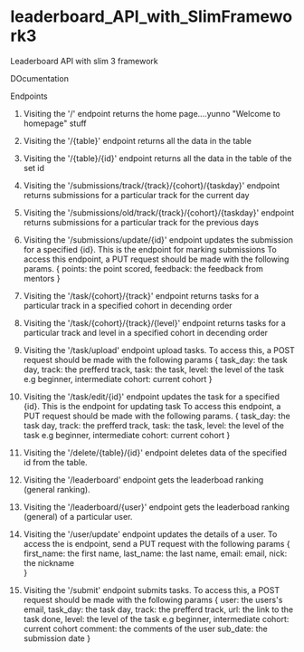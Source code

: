 # leaderboard_API_with_SlimFramework3
Leaderboard API with slim 3 framework

DOcumentation

Endpoints

1. Visiting the '/' endpoint returns the home page....yunno "Welcome to homepage" stuff
2. Visiting the '/{table}' endpoint returns all the data in the table
3. Visiting the '/{table}/{id}' endpoint returns all the data in the table of the set id
4. Visiting the '/submissions/track/{track}/{cohort}/{taskday}' endpoint returns submissions for a particular track for the current day
5. Visiting the '/submissions/old/track/{track}/{cohort}/{taskday}' endpoint returns submissions for a particular track for the previous days
6. Visiting the '/submissions/update/{id}' endpoint updates the submission for a specified {id}. This is the endpoint for marking submissions 
	To access this endpoint, a PUT request should be made with the following params.
	{
		points: the point scored,
		feedback: the feedback from mentors
	}
7. Visiting the '/task/{cohort}/{track}' endpoint returns tasks for a particular track in a specified cohort in decending order
8. Visiting the '/task/{cohort}/{track}/{level}' endpoint returns tasks for a particular track and level in a specified cohort in decending order
9. Visiting the '/task/upload' endpoint upload tasks. To access this, a POST request should be made with the following params
	{
		task_day: the task day,
		track: the prefferd track,
		task: the task,
		level: the level of the task e.g beginner, intermediate
		cohort: current cohort
	}
10. Visiting the '/task/edit/{id}' endpoint updates the task for a specified {id}. This is the endpoint for updating task
	To access this endpoint, a PUT request should be made with the following params.
		{
			task_day: the task day,
			track: the prefferd track,
			task: the task,
			level: the level of the task e.g beginner, intermediate
			cohort: current cohort
		}

11. Visiting the '/delete/{table}/{id}' endpoint deletes data of the specified id from the table.
12. Visiting the '/leaderboard' endpoint gets the leaderboad ranking (general ranking).
13. Visiting the '/leaderboard/{user}' endpoint gets the leaderboad ranking (general) of a particular user.
14. Visiting the '/user/update' endpoint updates the details of a user. To access the is endpoint, send a PUT request with the following params
	{
		first_name: the first name,
		last_name: the last name,
		email: email,
		nick: the nickname	
	}
15. Visiting the '/submit' endpoint submits tasks. To access this, a POST request should be made with the following params
	{
		user: the users's email,
		task_day: the task day,
		track: the prefferd track,
		url: the link to the task done,
		level: the level of the task e.g beginner, intermediate
		cohort: current cohort
		comment: the comments of the user
		sub_date: the submission date
	}
	
